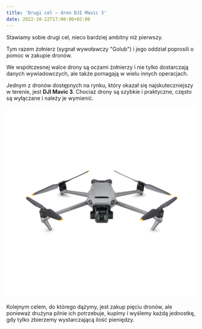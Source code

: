 ```yaml
---
title: 'Drugi cel – dron DJI Mavic 3'
date: 2022-10-22T17:00:00+02:00
---
```


Stawiamy sobie drugi cel, nieco bardziej ambitny niż pierwszy.

Tym razem żołnierz (sygnał wywoławczy "Golub") i jego oddział poprosili o pomoc w zakupie dronów.

We współczesnej walce drony są oczami żołnierzy i nie tylko dostarczają danych wywiadowczych, ale także pomagają w wielu innych operacjach.

Jednym z dronów dostępnych na rynku, który okazał się najskuteczniejszy w terenie, jest **DJI Mavic 3**. Chociaż drony są szybkie i praktyczne, często są wyłączane i należy je wymienić.

![Drone](./mavic.jpg 'DJI Mavic 3')

Kolejnym celem, do którego dążymy, jest zakup pięciu dronów, ale ponieważ drużyna pilnie ich potrzebuje, kupimy i wyślemy każdą jednostkę, gdy tylko zbierzemy wystarczającą ilość pieniędzy.

